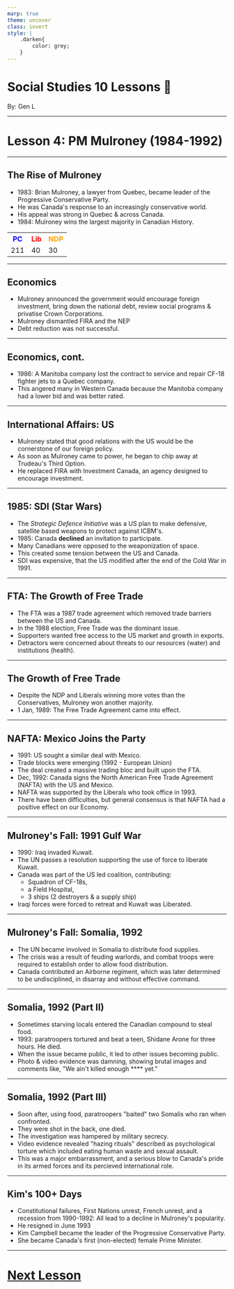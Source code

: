 ```yaml
---
marp: true
theme: uncover
class: invert
style: |
    .darken{
        color: grey;
    }
---
```


# <!--fit-->Social Studies 10 Lessons :book:

<span class="darken">By:</span> Gen L

<!--_footer: In partnership with Hyperion University, 2023-->

---
<!--paginate: true-->
# Lesson 4: PM Mulroney (1984-1992)

---

## The Rise of Mulroney

* 1983: Brian Mulroney, a lawyer from Quebec, became leader of the Progressive Conservative Party.
* He was Canada's response to an increasingly conservative world.
* His appeal was strong in Quebec & across Canada.
* 1984: Mulroney wins the largest majority in Canadian History.

<table>
    <tr>
        <th style="color: blue">PC</th>
        <th style="color: red">Lib</th>
        <th style="color: orange">NDP</th>
    </tr>
    <tr>
        <td>211</td>
        <td>40</td>
        <td>30</td>
    </tr>
</table>

---

## Economics

* Mulroney announced the government would encourage foreign investment, bring down the national debt, review social programs & privatise Crown Corporations.
* Mulroney dismantled FIRA and the NEP
* Debt reduction was not successful.

---

## Economics, cont.

* 1986: A Manitoba company lost the contract to service and repair CF-18 fighter jets to a Quebec company.
* This angered many in Western Canada because the Manitoba company had a lower bid and was better rated.

---

## International Affairs: US

* Mulroney stated that good relations with the US would be the cornerstone of our foreign policy.
* As soon as Mulroney came to power, he began to chip away at Trudeau's Third Option.
* He replaced FIRA with Investment Canada, an agency designed to encourage investment.

---

## 1985: SDI (Star Wars)

* The *Strategic Defence Initiative* was a US plan to make defensive, satellite based weapons to protect against ICBM's.
* 1985: Canada **declined** an invitation to participate.
* Many Canadians were opposed to the weaponization of space.
* This created some tension between the US and Canada.
* SDI was expensive, that the US modified after the end of the Cold War in 1991.

---

## FTA: The Growth of Free Trade

* The FTA was a 1987 trade agreement which removed trade barriers between the US and Canada.
* In the 1988 election, Free Trade was the dominant issue.
* Supporters wanted free access to the US market and growth in exports.
* Detractors were concerned about threats to our resources (water) and institutions (health).

---

## The Growth of Free Trade

* Despite the NDP and Liberals winning more votes than the Conservatives, Mulroney won another majority.
* 1 Jan, 1989: The Free Trade Agreement came into effect.

---

## NAFTA: Mexico Joins the Party

* 1991: US sought a similar deal with Mexico.
* Trade blocks were emerging (1992 - European Union)
* The deal created a massive trading bloc and built upon the FTA.
* Dec, 1992: Canada signs the North American Free Trade Agreement (NAFTA) with the US and Mexico.
* NAFTA was supported by the Liberals who took office in 1993.
* There have been difficulties, but general consensus is that NAFTA had a positive effect on our Economy.

---

## Mulroney's Fall: 1991 Gulf War

* 1990: Iraq invaded Kuwait.
* The UN passes a resolution supporting the use of force to liberate Kuwait.
* Canada was part of the US led coalition, contributing:
    * Squadron of CF-18s,
    * a Field Hospital,
    * 3 ships (2 destroyers & a supply ship)
* Iraqi forces were forced to retreat and Kuwait was Liberated.

---

## Mulroney's Fall: Somalia, 1992

* The UN became involved in Somalia to distribute food supplies.
* The crisis was a result of feuding warlords, and combat troops were required to establish order to allow food distribution.
* Canada contributed an Airborne regiment, which was later determined to be undisciplined, in disarray and without effective command.

---

## Somalia, 1992 (Part II)

* Sometimes starving locals entered the Canadian compound to steal food.
* 1993: paratroopers tortured and beat a teen, Shidane Arone for three hours. He died.
* When the issue became public, it led to other issues becoming public.
* Photo & video evidence was damning, showing brutal images and comments like, "We ain't killed enough **** yet."

---

## Somalia, 1992 (Part III)

* Soon after, using food, paratroopers "baited" two Somalis who ran when confronted.
* They were shot in the back, one died.
* The investigation was hampered by military secrecy.
* Video evidence revealed "hazing rituals" described as psychological torture which included eating human waste and sexual assault.
* This was a major embarrassment, and a serious blow to Canada's pride in its armed forces and its percieved international role.

---

## Kim's 100+ Days

* Constitutional failures, First Nations unrest, French unrest, and a recession from 1990-1992: All lead to a decline in Mulroney's popularity.
* He resigned in June 1993
* Kim Campbell became the leader of the Progressive Conservative Party.
* She became Canada's first (non-elected) female Prime Minister.

---

# [Next Lesson](Lesson%205.html)